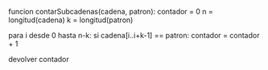funcion contarSubcadenas(cadena, patron):
contador = 0
n = longitud(cadena)
k = longitud(patron)

para i desde 0 hasta n-k:
    si cadena[i..i+k-1] == patron:
        contador = contador + 1

devolver contador
